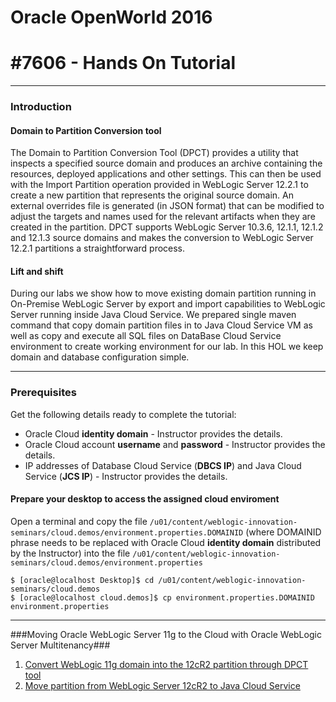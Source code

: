 # Oracle OpenWorld 2016 #

# #7606 - Hands On Tutorial #
----

### Introduction ###

#### Domain to Partition Conversion tool ####
The Domain to Partition Conversion Tool (DPCT) provides a utility that inspects a specified source domain and produces an archive containing the resources, deployed applications and other settings.  This can then be used with the Import Partition operation provided in WebLogic Server 12.2.1 to create a new partition that represents the original source domain.  An external overrides file is generated (in JSON format) that can be modified to adjust the targets and names used for the relevant artifacts when they are created in the partition. DPCT supports WebLogic Server 10.3.6, 12.1.1, 12.1.2 and 12.1.3 source domains and makes the conversion to WebLogic Server 12.2.1 partitions a straightforward process.

#### Lift and shift ####
During our labs we show how to move existing domain partition running in On-Premise WebLogic Server by export and import capabilities to WebLogic Server running inside Java Cloud Service. We prepared single maven command that copy domain partition files in to Java Cloud Service VM as well as copy and execute all SQL files on DataBase Cloud Service environment to create working environment for our lab. In this HOL we keep domain and database configuration simple.

----

### Prerequisites ###

Get the following details ready to complete the tutorial:

+ Oracle Cloud **identity domain** - Instructor provides the details.
+ Oracle Cloud account **username** and **password** - Instructor provides the details.
+ IP addresses of Database Cloud Service (**DBCS IP**) and Java Cloud Service (**JCS IP**) - Instructor provides the details.


#### Prepare your desktop to access the assigned cloud enviroment ###
Open a terminal and copy the file `/u01/content/weblogic-innovation-seminars/cloud.demos/environment.properties.DOMAINID` (where DOMAINID phrase needs to be replaced with Oracle Cloud **identity domain** distributed by the Instructor) into the file `/u01/content/weblogic-innovation-seminars/cloud.demos/environment.properties` 

    $ [oracle@localhost Desktop]$ cd /u01/content/weblogic-innovation-seminars/cloud.demos
    $ [oracle@localhost cloud.demos]$ cp environment.properties.DOMAINID environment.properties

----

###Moving Oracle WebLogic Server 11g to the Cloud with Oracle WebLogic Server Multitenancy###

1. [Convert WebLogic 11g domain into the 12cR2 partition through DPCT tool](https://github.com/oracle-weblogic/weblogic-innovation-seminars/blob/caf-12.2.1/cloud.demos/HOL7605/dpct_11g_12R2_migration.md)
2. [Move partition from WebLogic Server 12cR2 to Java Cloud Service](https://github.com/oracle-weblogic/weblogic-innovation-seminars/blob/caf-12.2.1/cloud.demos/HOL7605/lift_and_shift.md)
